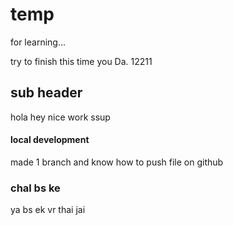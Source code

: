 # temp
for learning...

try to finish this time you Da.
12211

## sub header

hola
hey nice work
ssup

#### local development

made 1 branch and know how to push file on github

### chal bs ke


ya bs ek vr thai jai